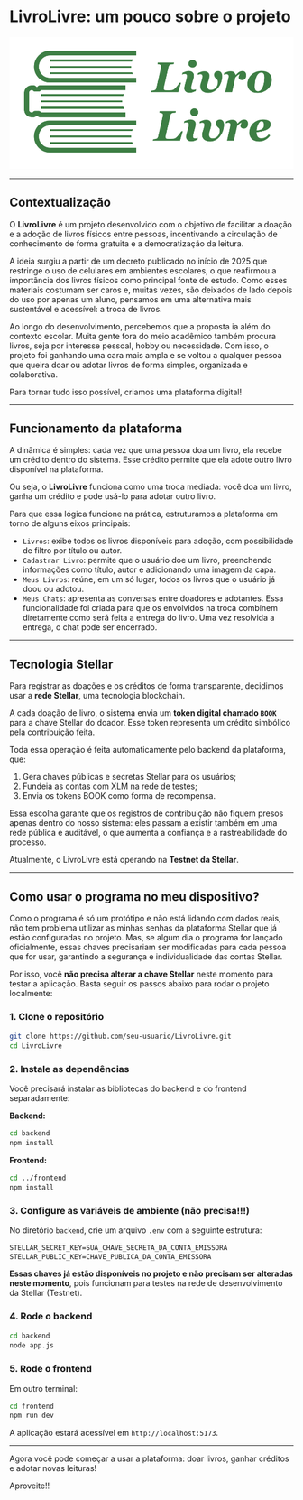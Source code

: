# LivroLivre: um pouco sobre o projeto

![Logo do LivroLivre](frontend/src/assets/logoverde1.png)

---

## Contextualização

O **LivroLivre** é um projeto desenvolvido com o objetivo de facilitar a doação e a adoção de livros físicos entre pessoas, incentivando a circulação de conhecimento de forma gratuita e a democratização da leitura.

A ideia surgiu a partir de um decreto publicado no início de 2025 que restringe o uso de celulares em ambientes escolares, o que reafirmou a importância dos livros físicos como principal fonte de estudo. Como esses materiais costumam ser caros e, muitas vezes, são deixados de lado depois do uso por apenas um aluno, pensamos em uma alternativa mais sustentável e acessível: a troca de livros.

Ao longo do desenvolvimento, percebemos que a proposta ia além do contexto escolar. Muita gente fora do meio acadêmico também procura livros, seja por interesse pessoal, hobby ou necessidade. Com isso, o projeto foi ganhando uma cara mais ampla e se voltou a qualquer pessoa que queira doar ou adotar livros de forma simples, organizada e colaborativa.

Para tornar tudo isso possível, criamos uma plataforma digital!

---

## Funcionamento da plataforma

A dinâmica é simples: cada vez que uma pessoa doa um livro, ela recebe um crédito dentro do sistema. Esse crédito permite que ela adote outro livro disponível na plataforma.

Ou seja, o **LivroLivre** funciona como uma troca mediada: você doa um livro, ganha um crédito e pode usá-lo para adotar outro livro.

Para que essa lógica funcione na prática, estruturamos a plataforma em torno de alguns eixos principais:

- `Livros`: exibe todos os livros disponíveis para adoção, com possibilidade de filtro por título ou autor.
- `Cadastrar Livro`: permite que o usuário doe um livro, preenchendo informações como título, autor e adicionando uma imagem da capa.
- `Meus Livros`: reúne, em um só lugar, todos os livros que o usuário já doou ou adotou.
- `Meus Chats`: apresenta as conversas entre doadores e adotantes. Essa funcionalidade foi criada para que os envolvidos na troca combinem diretamente como será feita a entrega do livro. Uma vez resolvida a entrega, o chat pode ser encerrado.

---

## Tecnologia Stellar

Para registrar as doações e os créditos de forma transparente, decidimos usar a **rede Stellar**, uma tecnologia blockchain.

A cada doação de livro, o sistema envia um **token digital chamado `BOOK`** para a chave Stellar do doador. Esse token representa um crédito simbólico pela contribuição feita.

Toda essa operação é feita automaticamente pelo backend da plataforma, que:
1. Gera chaves públicas e secretas Stellar para os usuários;
2. Fundeia as contas com XLM na rede de testes;
3. Envia os tokens BOOK como forma de recompensa.

Essa escolha garante que os registros de contribuição não fiquem presos apenas dentro do nosso sistema: eles passam a existir também em uma rede pública e auditável, o que aumenta a confiança e a rastreabilidade do processo.

Atualmente, o LivroLivre está operando na **Testnet da Stellar**.

---


## Como usar o programa no meu dispositivo?

Como o programa é só um protótipo e não está lidando com dados reais, não tem problema utilizar as minhas senhas da plataforma Stellar que já estão configuradas no projeto. Mas, se algum dia o programa for lançado oficialmente, essas chaves precisariam ser modificadas para cada pessoa que for usar, garantindo a segurança e individualidade das contas Stellar.

Por isso, você **não precisa alterar a chave Stellar** neste momento para testar a aplicação. Basta seguir os passos abaixo para rodar o projeto localmente:

### 1. Clone o repositório

```bash
git clone https://github.com/seu-usuario/LivroLivre.git
cd LivroLivre
```

### 2. Instale as dependências

Você precisará instalar as bibliotecas do backend e do frontend separadamente:

**Backend:**

```bash
cd backend
npm install
```

**Frontend:**

```bash
cd ../frontend
npm install
```

### 3. Configure as variáveis de ambiente (não precisa!!!)

No diretório `backend`, crie um arquivo `.env` com a seguinte estrutura:

```env
STELLAR_SECRET_KEY=SUA_CHAVE_SECRETA_DA_CONTA_EMISSORA
STELLAR_PUBLIC_KEY=CHAVE_PUBLICA_DA_CONTA_EMISSORA
```

**Essas chaves já estão disponíveis no projeto e não precisam ser alteradas neste momento**, pois funcionam para testes na rede de desenvolvimento da Stellar (Testnet).

### 4. Rode o backend

```bash
cd backend
node app.js
```

### 5. Rode o frontend

Em outro terminal:

```bash
cd frontend
npm run dev
```

A aplicação estará acessível em `http://localhost:5173`.

---

Agora você pode começar a usar a plataforma: doar livros, ganhar créditos e adotar novas leituras!

Aproveite!!